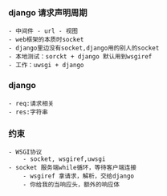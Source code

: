 ### django 请求声明周期
	- 中间件 - url - 视图
	- web框架的本质时socket
	- django里边没有socket,django用的别人的socket
	- 本地测试：sorckt + django 默认用到wsgiref 
	- 工作：uwsgi + django
	
### django
	- req:请求相关
	- res:字符串
### 约束
	- WSGI协议
		- socket, wsgiref,uwsgi
	- socket 服务端while循环，等待客户端连接
		- wsgiref 拿请求，解析，交给django
		- 你给我的当响应头，额外的响应体